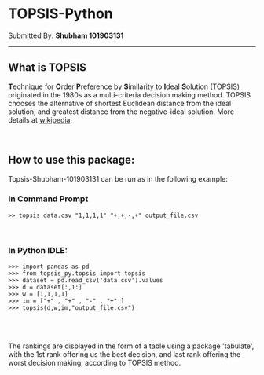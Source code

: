# TOPSIS-Python

Submitted By: **Shubham 101903131**

---

## What is TOPSIS

**T**echnique for **O**rder **P**reference by **S**imilarity to **I**deal
**S**olution (TOPSIS) originated in the 1980s as a multi-criteria decision
making method. TOPSIS chooses the alternative of shortest Euclidean distance
from the ideal solution, and greatest distance from the negative-ideal
solution. More details at [wikipedia](https://en.wikipedia.org/wiki/TOPSIS).

<br>

## How to use this package:

Topsis-Shubham-101903131 can be run as in the following example:

### In Command Prompt

```
>> topsis data.csv "1,1,1,1" "+,+,-,+" output_file.csv
```

<br>

### In Python IDLE:

```
>>> import pandas as pd
>>> from topsis_py.topsis import topsis
>>> dataset = pd.read_csv('data.csv').values
>>> d = dataset[:,1:]
>>> w = [1,1,1,1]
>>> im = ["+" , "+" , "-" , "+" ]
>>> topsis(d,w,im,"output_file.csv")
```

<br>
<br>

The rankings are displayed in the form of a table using a package 'tabulate', with the 1st rank offering us the best decision, and last rank offering the worst decision making, according to TOPSIS method.
